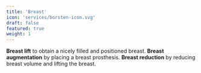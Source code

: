 ```yaml
---
title: 'Breast'
icon: 'services/borsten-icon.svg'
draft: false
featured: true
weight: 1
---
```


__Breast lift__ to obtain a nicely filled and positioned breast.
__Breast augmentation__ by placing a breast prosthesis.
__Breast reduction__ by reducing breast volume and lifting the breast. 
